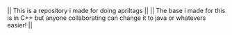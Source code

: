 || This is a repository i made for doing apriltags ||
|| The base i made for this is in C++ but anyone collaborating can change it to java or whatevers easier! ||
